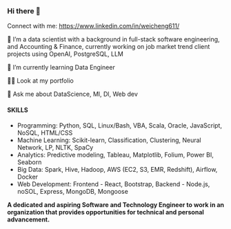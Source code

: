 ### Hi there 👋

Connect with me: https://www.linkedin.com/in/weicheng611/

🔭 I’m a data scientist with a background in full-stack software engineering, and Accounting & Finance, currently working on job market trend client projects using OpenAI, PostgreSQL, LLM

🌱 I’m currently learning Data Engineer

👨‍💻 Look at my portfolio 

💬 Ask me about DataScience, Ml, Dl, Web dev



#### SKILLS
* Programming: Python, SQL, Linux/Bash, VBA, Scala, Oracle, JavaScript, NoSQL, HTML/CSS
* Machine Learning: Scikit-learn, Classification, Clustering, Neural Network, LP, NLTK, SpaCy
* Analytics: Predictive modeling, Tableau, Matplotlib, Folium, Power BI, Seaborn
* Big Data: Spark, Hive, Hadoop, AWS (EC2, S3, EMR, Redshift), Airflow, Docker
* Web Development: Frontend - React, Bootstrap, Backend - Node.js, noSOL, Express, MongoDB, Mongoose

****A dedicated and aspiring Software and Technology Engineer to work in
an organization that provides opportunities for technical and personal advancement.****
